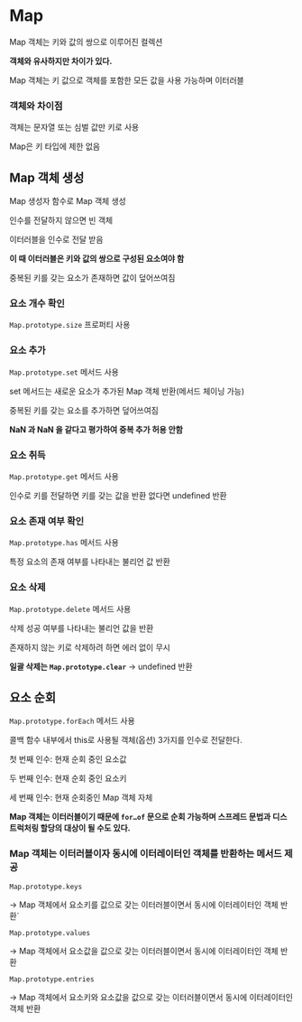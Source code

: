 # Map

Map 객체는 키와 값의 쌍으로 이루어진 컬렉션

**객체와 유사하지만 차이가 있다.**

Map 객체는 키 값으로 객체를 포함한 모든 값을 사용 가능하며 이터러블

### 객체와 차이점

객체는 문자열 또는 심벌 값만 키로 사용

Map은 키 타입에 제한 없음

## Map 객체 생성

Map 생성자 함수로 Map 객체 생성

인수를 전달하지 않으면 빈 객체

이터러블을 인수로 전달 받음

**이 때 이터러블은 키와 값의 쌍으로 구성된 요소여야 함**

중복된 키를 갖는 요소가 존재하면 값이 덮어쓰여짐

### 요소 개수 확인

`Map.prototype.size` 프로퍼티 사용

### 요소 추가

`Map.prototype.set` 메서드 사용

set 메서드는 새로운 요소가 추가된 Map 객체 반환(메서드 체이닝 가능)

중복된 키를 갖는 요소를 추가하면 덮어쓰여짐

**NaN 과 NaN 을 같다고 평가하여 중복 추가 허용 안함**

### 요소 취득

`Map.prototype.get` 메서드 사용

인수로 키를 전달하면 키를 갖는 값을 반환 없다면 undefined 반환

### 요소 존재 여부 확인

`Map.prototype.has` 메서드 사용

특정 요소의 존재 여부를 나타내는 불리언 값 반환

### 요소 삭제

`Map.prototype.delete` 메서드 사용

삭제 성공 여부를 나타내는 불리언 값을 반환

존재하지 않는 키로 삭제하려 하면 에러 없이 무시

**일괄 삭제는 `Map.prototype.clear`** → undefined 반환

## 요소 순회

`Map.prototype.forEach` 메서드 사용

콜백 함수 내부에서 this로 사용될 객체(옵션) 3가지를 인수로 전달한다.

첫 번째 인수: 현재 순회 중인 요소값

두 번째 인수: 현재 순회 중인 요소키

세 번째 인수: 현재 순회중인 Map 객체 자체

**Map 객체는 이터러블이기 때문에 `for…of` 문으로 순회 가능하며 스프레드 문법과 디스트럭처링 할당의 대상이 될 수도 있다.**

### Map 객체는 이터러블이자 동시에 이터레이터인 객체를 반환하는 메서드 제공

`Map.prototype.keys`

→ Map 객체에서 요소키를 값으로 갖는 이터러블이면서 동시에 이터레이터인 객체 반환`

`Map.prototype.values`

→ Map 객체에서 요소값을 값으로 갖는 이터러블이면서 동시에 이터레이터인 객체 반환

`Map.prototype.entries` 

→ Map 객체에서 요소키와 요소값을 값으로 갖는 이터러블이면서 동시에 이터레이터인 객체 반환